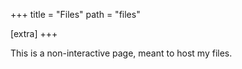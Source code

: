 +++
title = "Files"
path = "files"

[extra]
+++

This is a non-interactive page, meant to host my files.